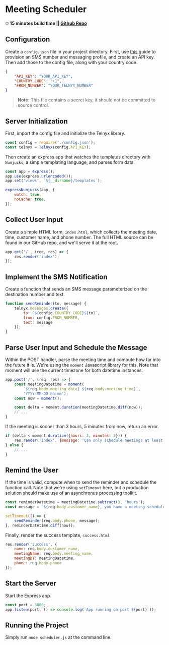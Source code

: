 # Meeting Scheduler

⏱ **15 minutes build time || [Github Repo](https://github.com/team-telnyx/demo-meeting-scheduler-node)**


## Configuration

Create a `config.json` file in your project directory. First, use [this](https://developers.telnyx.com/docs/v2/messaging/quickstarts/portal-setup) guide to provision an SMS number and messaging profile, and create an API key. Then add those to the config file, along with your country code.

```json
{
    "API_KEY": "YOUR_API_KEY",
    "COUNTRY_CODE": "+1",
    "FROM_NUMBER": "YOUR_TELNYX_NUMBER" 
}
```

> **Note:** This file contains a secret key, it should not be committed to source control.

## Server Initialization

First, import the config file and initialize the Telnyx library.

```javascript
const config = require('./config.json');
const telnyx = Telnyx(config.API_KEY);
```

Then create an express app that watches the templates directory with `Nunjucks`, a simple templating language, and parses form data.

```javascript
const app = express();
app.use(express.urlencoded());
app.set('views', `${__dirname}/templates`);

expressNunjucks(app, {
    watch: true,
    noCache: true,
});
```

## Collect User Input

Create a simple HTML form, `index.html`, which collects the meeting date, time, customer name, and phone number. The full HTML source can be found in our GitHub repo, and we'll serve it at the root.

```javascript
app.get('/', (req, res) => {
    res.render('index');
});
```

## Implement the SMS Notification

Create a function that sends an SMS message parameterized on the destination number and text.

```javascript
function sendReminder(to, message) {
    telnyx.messages.create({
        to: `${config.COUNTRY_CODE}${to}`,
        from: config.FROM_NUMBER,
        text: message 
    });
}
```

## Parse User Input and Schedule the Message

Within the POST handler, parse the meeting time and compute how far into the future it is. We're using the `moment` Javascript library for this. Note that moment will use the current timezone for both datetime instances.

```javascript
app.post('/', (req, res) => {
    const meetingDatetime = moment(
        `${req.body.meeting_date} ${req.body.meeting_time}`,
        'YYYY-MM-DD hh:mm');
    const now = moment();

    const delta = moment.duration(meetingDatetime.diff(now));
    // ...
}
```

If the meeting is sooner than 3 hours, 5 minutes from now, return an error.

```javascript
if (delta < moment.duration({hours: 3, minutes: 5})) {
    res.render('index', {message: 'Can only schedule meetings at least 3 hours, 5 minutes in the future'});
} else {
    // ...
}
```

## Remind the User

If the time is valid, compute when to send the reminder and schedule the function call. Note that we're using `setTimeout` here, but a production solution should make use of an asynchronus processing toolkit.

```javascript
const reminderDatetime = meetingDatetime.subtract(3, 'hours');
const message = `${req.body.customer_name}, you have a meeting scheduled for ${meetingDatetime}`;

setTimeout(() => {
    sendReminder(req.body.phone, message);
}, reminderDatetime.diff(now));
```

Finally, render the success template, `success.html`

```javascript
res.render('success', {
    name: req.body.customer_name,
    meetingName: req.body.meeting_name,
    meetingDT: meetingDatetime,
    phone: req.body.phone
});
```

## Start the Server

Start the Express app.

```javascript
const port = 3000;
app.listen(port, () => console.log(`App running on port ${port}`));
```

## Running the Project

Simply run `node scheduler.js` at the command line.
